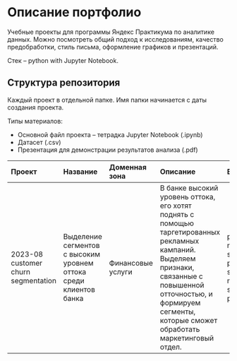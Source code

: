 # Описание портфолио

Учебные проекты для программы Яндекс Практикума по аналитике данных. Можно посмотреть общий подход к исследованиям, качество предобработки, стиль письма, оформление графиков и презентаций.

Стек – python with Jupyter Notebook.

## Структура репозитория

Каждый проект в отдельной папке. Имя папки начинается с даты создания проекта.

Типы материалов:
- Основной файл проекта – тетрадка Jupyter Notebook (.ipynb)
- Датасет (.csv)
- Презентация для демонстрации результатов анализа (.pdf)

| Проект | Название | Доменная зона | Описание | Библиотеки | Материалы |
| :-- | :-- | :-- | :-- | :-- | :-- |
| 2023-08<br>customer churn segmentation | Выделение сегментов с высоким уровнем оттока среди клиентов банка | Финансовые услуги | В банке высокий уровень оттока, его хотят поднять с помощью таргетированных рекламных кампаний. Выделяем признаки, связанные с повышенной отточностью, и формируем сегменты, которые сможет обработать маркетинговый отдел. | pandas<br>numpy<br>scipy<br>phik<br>sklearn<br>matplotlib<br>seaborn<br>plotly | ipynb<br>csv<br>pdf|





